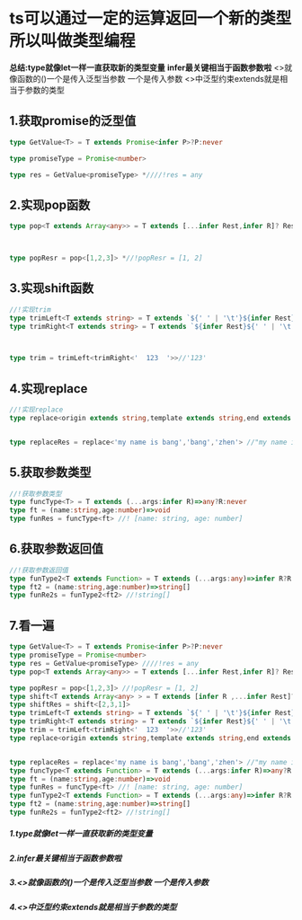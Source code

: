 # ts可以通过一定的运算返回一个新的类型 所以叫做类型编程 

**总结:type就像let一样一直获取新的类型变量** **infer最关键相当于函数参数啦** <>就像函数的()一个是传入泛型当参数 一个是传入参数 <>中泛型约束extends就是相当于参数的类型



## 1.获取promise<T>的泛型值

```ts
type GetValue<T> = T extends Promise<infer P>?P:never

type promiseType = Promise<number>

type res = GetValue<promiseType> *////!res = any
```



## 2.实现pop函数

```ts
type pop<T extends Array<any>> = T extends [...infer Rest,infer R]? Rest:never



type popResr = pop<[1,2,3]> *//!popResr = [1, 2]
```



## 3.实现shift函数

```ts
//!实现trim
type trimLeft<T extends string> = T extends `${' ' | '\t'}${infer Rest}` ?trimLeft<Rest>:T
type trimRight<T extends string> = T extends `${infer Rest}${' ' | '\t'}` ?trimRight<Rest>:T



type trim = trimLeft<trimRight<'  123  '>>//'123'
```

## 4.实现replace

```ts
//!实现replace
type replace<origin extends string,template extends string,end extends string> = origin extends `${infer Left}${template}${infer Right}`?`${Left}${end}${Right}`:origin


type replaceRes = replace<'my name is bang','bang','zhen'> //"my name is zhen"
```

## 5.获取参数类型

```ts
//!获取参数类型
type funcType<T> = T extends (...args:infer R)=>any?R:never
type ft = (name:string,age:number)=>void
type funRes = funcType<ft> //! [name: string, age: number]
```

## 6.获取参数返回值

```ts
//!获取参数返回值
type funType2<T extends Function> = T extends (...args:any)=>infer R?R:never
type ft2 = (name:string,age:number)=>string[]
type funRe2s = funType2<ft2> //!string[]
```

## 7.看一遍

```ts
type GetValue<T> = T extends Promise<infer P>?P:never
type promiseType = Promise<number>
type res = GetValue<promiseType> ////!res = any
type pop<T extends Array<any>> = T extends [...infer Rest,infer R]? Rest:never

type popResr = pop<[1,2,3]> //!popResr = [1, 2]
type shift<T extends Array<any> > = T extends [infer R ,...infer Rest]?Rest:never
type shiftRes = shift<[2,3,1]>
type trimLeft<T extends string> = T extends `${' ' | '\t'}${infer Rest}` ?trimLeft<Rest>:T
type trimRight<T extends string> = T extends `${infer Rest}${' ' | '\t'}` ?trimRight<Rest>:T
type trim = trimLeft<trimRight<'  123  '>>//'123'
type replace<origin extends string,template extends string,end extends string> = origin extends `${infer Left}${template}${infer Right}`?`${Left}${end}${Right}`:origin


type replaceRes = replace<'my name is bang','bang','zhen'> //"my name is zhen"
type funcType<T extends Function> = T extends (...args:infer R)=>any?R:never
type ft = (name:string,age:number)=>void
type funRes = funcType<ft> //! [name: string, age: number]
type funType2<T extends Function> = T extends (...args:any)=>infer R?R:never
type ft2 = (name:string,age:number)=>string[]
type funRe2s = funType2<ft2> //!string[]
```

##### 1.type就像let一样一直获取新的类型变量

##### 2.infer最关键相当于函数参数啦

##### 3.<>就像函数的()一个是传入泛型当参数 一个是传入参数

##### 4.<>中泛型约束extends就是相当于参数的类型